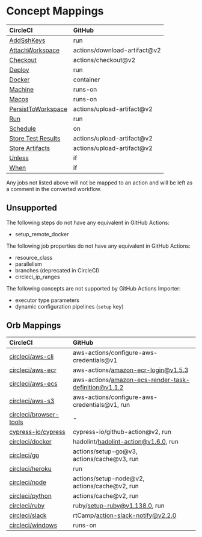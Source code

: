 # Concept Mappings

| CircleCI                                          | GitHub                       |
| :------------------------------------------------ | :--------------------------- |
| [AddSshKeys](Steps/AddSshKeys.md)                 | run                          |
| [AttachWorkspace](Steps/AttachWorkspace.md)       | actions/download-artifact@v2 |
| [Checkout](Steps/Checkout.md)                     | actions/checkout@v2          |
| [Deploy](Executors/Deploy.md)                     | run                          |
| [Docker](Executors/Docker.md)                     | container                    |
| [Machine](Executors/Machine.md)                   | runs-on                      |
| [Macos](Executors/Macos.md)                       | runs-on                      |
| [PersistToWorkspace](Steps/PersistToWorkspace.md) | actions/upload-artifact@v2   |
| [Run](Steps/Run.md)                               | run                          |
| [Schedule](Triggers/Schedule.md)                  | on                           |
| [Store Test Results](Steps/StoreTestResults.md)   | actions/upload-artifact@v2   |
| [Store Artifacts](Steps/StoreArtifacts.md)        | actions/upload-artifact@v2   |
| [Unless](Steps/Unless.md)                         | if                           |
| [When](Steps/When.md)                             | if                           |

Any jobs not listed above will not be mapped to an action and will be left as a comment in the converted workflow.

## Unsupported

The following steps do not have any equivalent in GitHub Actions:

- setup_remote_docker

The following job properties do not have any equivalent in GitHub Actions:

- resource_class
- parallelism
- branches (deprecated in CircleCI)
- circleci_ip_ranges

The following concepts are not supported by GitHub Actions Importer:

- executor type parameters
- dynamic configuration pipelines (`setup` key)

## Orb Mappings

| CircleCI                                       | GitHub                                                  |
| :--------------------------------------------- | :------------------------------------------------------ |
| [circleci/aws-cli](Orbs/AwsCli)                | aws-actions/configure-aws-credentials@v1                |
| [circleci/aws-ecr](Orbs/AwsEcr)                | aws-actions/amazon-ecr-login@v1.5.3                     |
| [circleci/aws-ecs](Orbs/AwsEcs)                | aws-actions/amazon-ecs-render-task-definition@v1.1.2    |
| [circleci/aws-s3](Orbs/AwsS3)                  | aws-actions/configure-aws-credentials@v1, run           |
| [circleci/browser-tools](Orbs/BrowserTools)    | -                                                       |
| [cypress-io/cypress](Orbs/Cypress)             | cypress-io/github-action@v2, run                        |
| [circleci/docker](Orbs/Docker)                 | hadolint/hadolint-action@v1.6.0, run                    |
| [circleci/go](Orbs/Go)                         | actions/setup-go@v3, actions/cache@v3, run              |
| [circleci/heroku](Orbs/Heroku)                 | run                                                     |
| [circleci/node](Orbs/Node)                     | actions/setup-node@v2, actions/cache@v2, run            |
| [circleci/python](Orbs/Python)                 | actions/cache@v2, run                                   |
| [circleci/ruby](Orbs/Ruby)                     | ruby/setup-ruby@v1.138.0, run                           |
| [circleci/slack](Orbs/Slack)                   | rtCamp/action-slack-notify@v2.2.0                       |
| [circleci/windows](Orbs/Windows)               | runs-on                                                 |
